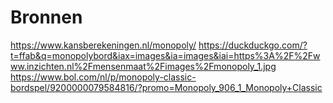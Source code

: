 # Bronnen

https://www.kansberekeningen.nl/monopoly/
https://duckduckgo.com/?t=ffab&q=monopolybord&iax=images&ia=images&iai=https%3A%2F%2Fwww.inzichten.nl%2Fmensenmaat%2Fimages%2Fmonopoly_1.jpg
https://www.bol.com/nl/p/monopoly-classic-bordspel/9200000079584816/?promo=Monopoly_906_1_Monopoly+Classic
